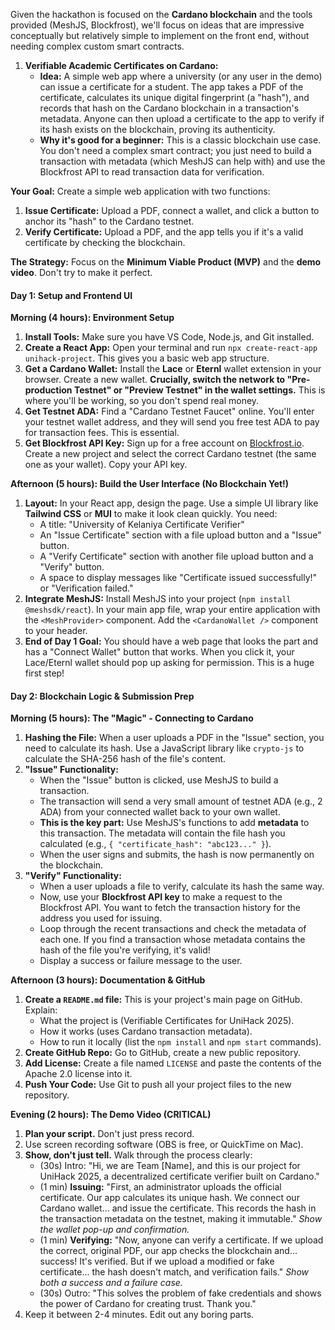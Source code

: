 Given the hackathon is focused on the **Cardano blockchain** and the tools provided (MeshJS, Blockfrost), we'll focus on ideas that are impressive conceptually but relatively simple to implement on the front end, without needing complex custom smart contracts.

1.  **Verifiable Academic Certificates on Cardano:**
    *   **Idea:** A simple web app where a university (or any user in the demo) can issue a certificate for a student. The app takes a PDF of the certificate, calculates its unique digital fingerprint (a "hash"), and records that hash on the Cardano blockchain in a transaction's metadata. Anyone can then upload a certificate to the app to verify if its hash exists on the blockchain, proving its authenticity.
    *   **Why it's good for a beginner:** This is a classic blockchain use case. You don't need a complex smart contract; you just need to build a transaction with metadata (which MeshJS can help with) and use the Blockfrost API to read transaction data for verification.


**Your Goal:** Create a simple web application with two functions:
1.  **Issue Certificate:** Upload a PDF, connect a wallet, and click a button to anchor its "hash" to the Cardano testnet.
2.  **Verify Certificate:** Upload a PDF, and the app tells you if it's a valid certificate by checking the blockchain.

**The Strategy:** Focus on the **Minimum Viable Product (MVP)** and the **demo video**. Don't try to make it perfect.

#### Day 1: Setup and Frontend UI

**Morning (4 hours): Environment Setup**
1.  **Install Tools:** Make sure you have VS Code, Node.js, and Git installed.
2.  **Create a React App:** Open your terminal and run `npx create-react-app unihack-project`. This gives you a basic web app structure.
3.  **Get a Cardano Wallet:** Install the **Lace** or **Eternl** wallet extension in your browser. Create a new wallet. **Crucially, switch the network to "Pre-production Testnet" or "Preview Testnet" in the wallet settings.** This is where you'll be working, so you don't spend real money.
4.  **Get Testnet ADA:** Find a "Cardano Testnet Faucet" online. You'll enter your testnet wallet address, and they will send you free test ADA to pay for transaction fees. This is essential.
5.  **Get Blockfrost API Key:** Sign up for a free account on [Blockfrost.io](https://blockfrost.io). Create a new project and select the correct Cardano testnet (the same one as your wallet). Copy your API key.

**Afternoon (5 hours): Build the User Interface (No Blockchain Yet!)**
1.  **Layout:** In your React app, design the page. Use a simple UI library like **Tailwind CSS** or **MUI** to make it look clean quickly. You need:
    *   A title: "University of Kelaniya Certificate Verifier"
    *   An "Issue Certificate" section with a file upload button and a "Issue" button.
    *   A "Verify Certificate" section with another file upload button and a "Verify" button.
    *   A space to display messages like "Certificate issued successfully!" or "Verification failed."
2.  **Integrate MeshJS:** Install MeshJS into your project (`npm install @meshsdk/react`). In your main app file, wrap your entire application with the `<MeshProvider>` component. Add the `<CardanoWallet />` component to your header.
3.  **End of Day 1 Goal:** You should have a web page that looks the part and has a "Connect Wallet" button that works. When you click it, your Lace/Eternl wallet should pop up asking for permission. This is a huge first step!

#### Day 2: Blockchain Logic & Submission Prep

**Morning (5 hours): The "Magic" - Connecting to Cardano**
1.  **Hashing the File:** When a user uploads a PDF in the "Issue" section, you need to calculate its hash. Use a JavaScript library like `crypto-js` to calculate the SHA-256 hash of the file's content.
2.  **"Issue" Functionality:**
    *   When the "Issue" button is clicked, use MeshJS to build a transaction.
    *   The transaction will send a very small amount of testnet ADA (e.g., 2 ADA) from your connected wallet back to your own wallet.
    *   **This is the key part:** Use MeshJS's functions to add **metadata** to this transaction. The metadata will contain the file hash you calculated (e.g., `{ "certificate_hash": "abc123..." }`).
    *   When the user signs and submits, the hash is now permanently on the blockchain.
3.  **"Verify" Functionality:**
    *   When a user uploads a file to verify, calculate its hash the same way.
    *   Now, use your **Blockfrost API key** to make a request to the Blockfrost API. You want to fetch the transaction history for the address you used for issuing.
    *   Loop through the recent transactions and check the metadata of each one. If you find a transaction whose metadata contains the hash of the file you're verifying, it's valid!
    *   Display a success or failure message to the user.

**Afternoon (3 hours): Documentation & GitHub**
1.  **Create a `README.md` file:** This is your project's main page on GitHub. Explain:
    *   What the project is (Verifiable Certificates for UniHack 2025).
    *   How it works (uses Cardano transaction metadata).
    *   How to run it locally (list the `npm install` and `npm start` commands).
2.  **Create GitHub Repo:** Go to GitHub, create a new public repository.
3.  **Add License:** Create a file named `LICENSE` and paste the contents of the Apache 2.0 license into it.
4.  **Push Your Code:** Use Git to push all your project files to the new repository.

**Evening (2 hours): The Demo Video (CRITICAL)**
1.  **Plan your script.** Don't just press record.
2.  Use screen recording software (OBS is free, or QuickTime on Mac).
3.  **Show, don't just tell.** Walk through the process clearly:
    *   (30s) Intro: "Hi, we are Team [Name], and this is our project for UniHack 2025, a decentralized certificate verifier built on Cardano."
    *   (1 min) **Issuing:** "First, an administrator uploads the official certificate. Our app calculates its unique hash. We connect our Cardano wallet... and issue the certificate. This records the hash in the transaction metadata on the testnet, making it immutable." *Show the wallet pop-up and confirmation.*
    *   (1 min) **Verifying:** "Now, anyone can verify a certificate. If we upload the correct, original PDF, our app checks the blockchain and... success! It's verified. But if we upload a modified or fake certificate... the hash doesn't match, and verification fails." *Show both a success and a failure case.*
    *   (30s) Outro: "This solves the problem of fake credentials and shows the power of Cardano for creating trust. Thank you."
4.  Keep it between 2-4 minutes. Edit out any boring parts.